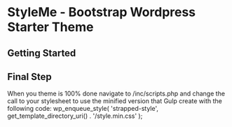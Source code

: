 

StyleMe - Bootstrap Wordpress Starter Theme
===



Getting Started
---------------


Final Step
----------

When you theme is 100% done navigate to /inc/scripts.php and change the call to your stylesheet to use the minified version that Gulp create with the following code:
wp_enqueue_style( 'strapped-style', get_template_directory_uri() . '/style.min.css' );